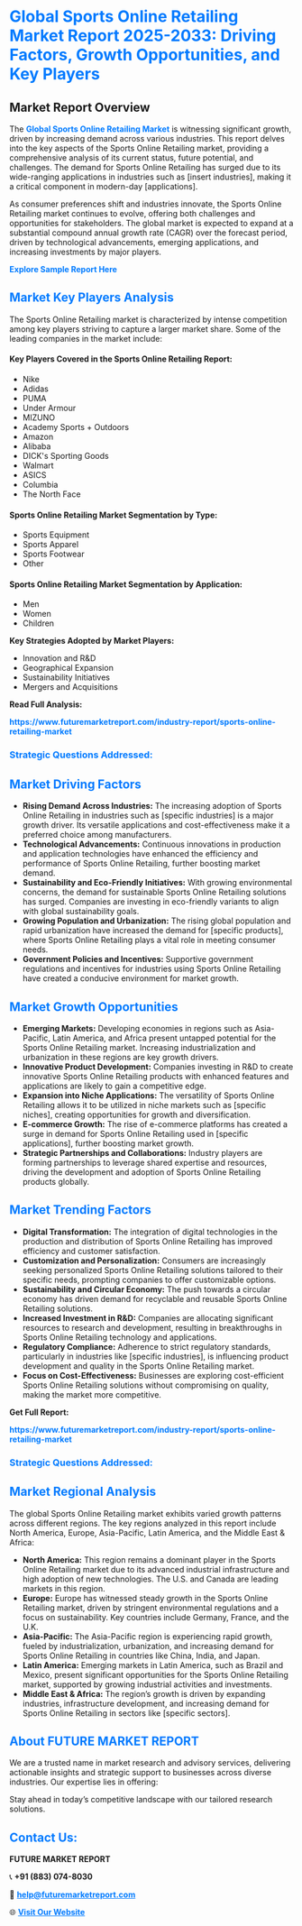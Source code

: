 <h1 style="color: #007BFF;">Global Sports Online Retailing Market Report 2025-2033: Driving Factors, Growth Opportunities, and Key Players</h1>

<section id="overview">
<h2>Market Report Overview</h2>
<p>The <a href="https://www.futuremarketreport.com/industry-report/sports-online-retailing-market" style="color: #007BFF; text-decoration: none;"><strong>Global Sports Online Retailing Market</strong></a> is witnessing significant growth, driven by increasing demand across various industries. This report delves into the key aspects of the Sports Online Retailing market, providing a comprehensive analysis of its current status, future potential, and challenges. The demand for Sports Online Retailing has surged due to its wide-ranging applications in industries such as [insert industries], making it a critical component in modern-day [applications].</p>
<p>As consumer preferences shift and industries innovate, the Sports Online Retailing market continues to evolve, offering both challenges and opportunities for stakeholders. The global market is expected to expand at a substantial compound annual growth rate (CAGR) over the forecast period, driven by technological advancements, emerging applications, and increasing investments by major players.</p>
</section>

<section id="overview">
<p><a href="https://www.futuremarketreport.com/request-sample/reportId=42116" style="color: #007BFF; text-decoration: none;"><strong>Explore Sample Report Here</strong></a></p>
</section>

<section id="key-players">
<h2 style="color: #007BFF;">Market Key Players Analysis</h2>
<p>The Sports Online Retailing market is characterized by intense competition among key players striving to capture a larger market share. Some of the leading companies in the market include:</p>
<h4>Key Players Covered in the Sports Online Retailing Report:</h4>
<ul><li>Nike</li><li>Adidas</li><li>PUMA</li><li>Under Armour</li><li>MIZUNO</li><li>Academy Sports + Outdoors</li><li>Amazon</li><li>Alibaba</li><li>DICK&#039;s Sporting Goods</li><li>Walmart</li><li>ASICS</li><li>Columbia</li><li>The North Face</li></ul>
<h4>Sports Online Retailing Market Segmentation by Type:</h4>
<ul><li>Sports Equipment</li><li>Sports Apparel</li><li>Sports Footwear</li><li>Other</li></ul>

<h4>Sports Online Retailing Market Segmentation by Application:</h4>
<ul><li>Men</li><li>Women</li><li>Children</li></ul>
<p><strong>Key Strategies Adopted by Market Players:</strong></p>
<ul>
<li>Innovation and R&D</li>
<li>Geographical Expansion</li>
<li>Sustainability Initiatives</li>
<li>Mergers and Acquisitions</li>
</ul>
</section>

<section>
<p><strong>Read Full Analysis: </strong></p><a href="https://www.futuremarketreport.com/industry-report/sports-online-retailing-market" style="color: #007BFF; text-decoration: none;"><strong>https://www.futuremarketreport.com/industry-report/sports-online-retailing-market</strong></a>
<h3 style="color: #007BFF;">Strategic Questions Addressed:</h3>
</section>

<section id="driving-factors">
<h2 style="color: #007BFF;">Market Driving Factors</h2>
<ul>
<li><strong>Rising Demand Across Industries:</strong> The increasing adoption of Sports Online Retailing in industries such as [specific industries] is a major growth driver. Its versatile applications and cost-effectiveness make it a preferred choice among manufacturers.</li>
<li><strong>Technological Advancements:</strong> Continuous innovations in production and application technologies have enhanced the efficiency and performance of Sports Online Retailing, further boosting market demand.</li>
<li><strong>Sustainability and Eco-Friendly Initiatives:</strong> With growing environmental concerns, the demand for sustainable Sports Online Retailing solutions has surged. Companies are investing in eco-friendly variants to align with global sustainability goals.</li>
<li><strong>Growing Population and Urbanization:</strong> The rising global population and rapid urbanization have increased the demand for [specific products], where Sports Online Retailing plays a vital role in meeting consumer needs.</li>
<li><strong>Government Policies and Incentives:</strong> Supportive government regulations and incentives for industries using Sports Online Retailing have created a conducive environment for market growth.</li>
</ul>
</section>

<section id="growth-opportunities">
<h2 style="color: #007BFF;">Market Growth Opportunities</h2>
<ul>
<li><strong>Emerging Markets:</strong> Developing economies in regions such as Asia-Pacific, Latin America, and Africa present untapped potential for the Sports Online Retailing market. Increasing industrialization and urbanization in these regions are key growth drivers.</li>
<li><strong>Innovative Product Development:</strong> Companies investing in R&D to create innovative Sports Online Retailing products with enhanced features and applications are likely to gain a competitive edge.</li>
<li><strong>Expansion into Niche Applications:</strong> The versatility of Sports Online Retailing allows it to be utilized in niche markets such as [specific niches], creating opportunities for growth and diversification.</li>
<li><strong>E-commerce Growth:</strong> The rise of e-commerce platforms has created a surge in demand for Sports Online Retailing used in [specific applications], further boosting market growth.</li>
<li><strong>Strategic Partnerships and Collaborations:</strong> Industry players are forming partnerships to leverage shared expertise and resources, driving the development and adoption of Sports Online Retailing products globally.</li>
</ul>
</section>

<section id="trending-factors">
<h2 style="color: #007BFF;">Market Trending Factors</h2>
<ul>
<li><strong>Digital Transformation:</strong> The integration of digital technologies in the production and distribution of Sports Online Retailing has improved efficiency and customer satisfaction.</li>
<li><strong>Customization and Personalization:</strong> Consumers are increasingly seeking personalized Sports Online Retailing solutions tailored to their specific needs, prompting companies to offer customizable options.</li>
<li><strong>Sustainability and Circular Economy:</strong> The push towards a circular economy has driven demand for recyclable and reusable Sports Online Retailing solutions.</li>
<li><strong>Increased Investment in R&D:</strong> Companies are allocating significant resources to research and development, resulting in breakthroughs in Sports Online Retailing technology and applications.</li>
<li><strong>Regulatory Compliance:</strong> Adherence to strict regulatory standards, particularly in industries like [specific industries], is influencing product development and quality in the Sports Online Retailing market.</li>
<li><strong>Focus on Cost-Effectiveness:</strong> Businesses are exploring cost-efficient Sports Online Retailing solutions without compromising on quality, making the market more competitive.</li>
</ul>
</section>

<section>
<p><strong>Get Full Report: </strong></p><a href="https://www.futuremarketreport.com/industry-report/sports-online-retailing-market" style="color: #007BFF; text-decoration: none;"><strong>https://www.futuremarketreport.com/industry-report/sports-online-retailing-market</strong></a>
<h3 style="color: #007BFF;">Strategic Questions Addressed:</h3>
</section>


<section id="regional-analysis">
<h2 style="color: #007BFF;">Market Regional Analysis</h2>
<p>The global Sports Online Retailing market exhibits varied growth patterns across different regions. The key regions analyzed in this report include North America, Europe, Asia-Pacific, Latin America, and the Middle East & Africa:</p>
<ul>
<li><strong>North America:</strong> This region remains a dominant player in the Sports Online Retailing market due to its advanced industrial infrastructure and high adoption of new technologies. The U.S. and Canada are leading markets in this region.</li>
<li><strong>Europe:</strong> Europe has witnessed steady growth in the Sports Online Retailing market, driven by stringent environmental regulations and a focus on sustainability. Key countries include Germany, France, and the U.K.</li>
<li><strong>Asia-Pacific:</strong> The Asia-Pacific region is experiencing rapid growth, fueled by industrialization, urbanization, and increasing demand for Sports Online Retailing in countries like China, India, and Japan.</li>
<li><strong>Latin America:</strong> Emerging markets in Latin America, such as Brazil and Mexico, present significant opportunities for the Sports Online Retailing market, supported by growing industrial activities and investments.</li>
<li><strong>Middle East & Africa:</strong> The region’s growth is driven by expanding industries, infrastructure development, and increasing demand for Sports Online Retailing in sectors like [specific sectors].</li>
</ul>
</section>

<footer>
<h2 style="color: #007BFF;">About FUTURE MARKET REPORT</h2>
<p>We are a trusted name in market research and advisory services, delivering actionable insights and strategic support to businesses across diverse industries. Our expertise lies in offering:</p>

<p>Stay ahead in today’s competitive landscape with our tailored research solutions.</p>

<h2 style="color: #007BFF;">Contact Us:</h2>
<p><strong>FUTURE MARKET REPORT</strong></p>
<p>📞 <strong>+91 (883) 074-8030</strong></p>
<p>📧 <strong><a href="mailto:help@futuremarketreport.com" style="color: #007BFF;">help@futuremarketreport.com</a></strong></p>
<p>🌐 <strong><a href="https://www.futuremarketreport.com/" style="color: #007BFF;">Visit Our Website</a></strong></p>
</footer>